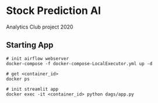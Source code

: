 # Stock Prediction AI

Analytics Club project 2020

## Starting App

```shell
# init airflow webserver
docker-compose -f docker-compose-LocalExecutor.yml up -d

# get <container_id>
docker ps

# init streamlit app
docker exec -it <container_id> python dags/app.py 
```
